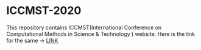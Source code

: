 # ICCMST-2020
This repository contains ICCMST(International Conference on Computational Methods in Science &amp; Technology ) website.
Here is the link for the same -> <a href="https://jaskaran-1914294.github.io/ICCMST-2020/">LINK</a>
